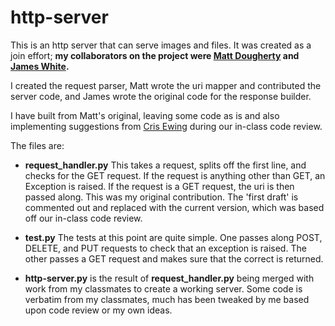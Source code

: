 http-server
===========
This is an http server that can serve images and files. It was created as a join effort; **my collaborators on the project were [Matt Dougherty](https://github.com/geekofalltrades) and [James White](https://github.com/jwhite007).**

I created the request parser, Matt wrote the uri mapper and contributed the server code, and James wrote the original code for the response builder.

I have built from Matt's original, leaving some code as is and also implementing suggestions from [Cris Ewing](https://github.com/cewing/) during our in-class code review.

The files are:

* **request_handler.py** This takes a request, splits off the first line, and checks for the GET request. If the request is anything other than GET, an Exception is raised.
If the request is a GET request, the uri is then passed along.
This was my original contribution. The 'first draft' is commented out and replaced with the current version, which was based off our in-class code review.

* **test.py** The tests at this point are quite simple. One passes along POST, DELETE, and PUT requests to check that an exception is raised. The other passes a GET request and makes sure that the correct is returned.

* **http-server.py** is the result of **request_handler.py** being merged with work from my classmates to create a working server. Some code is verbatim from my classmates, much has been tweaked by me based upon code review or my own ideas.

